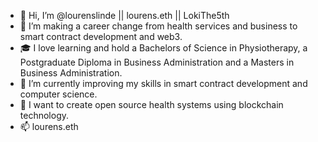 - 👋 Hi, I’m @lourenslinde || lourens.eth || LokiThe5th
- 👀 I’m making a career change from health services and business to smart contract development and web3.
- 🎓 I love learning and hold a Bachelors of Science in Physiotherapy, a Postgraduate Diploma in Business Administration and a Masters in Business Administration.
- 🌱 I’m currently improving my skills in smart contract development and computer science.
- 💞️ I want to create open source health systems using blockchain technology.
- 📫 lourens.eth

<!---
lokithe5th/lokithe5th is a ✨ special ✨ repository because its `README.md` (this file) appears on your GitHub profile.
You can click the Preview link to take a look at your changes.
--->
